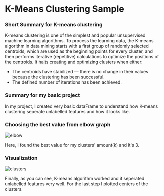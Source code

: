 # K-Means Clustering Sample
### Short Summary for K-means clustering
K-means clustering is one of the simplest and popular unsupervised machine learning algorithms. To process the learning data, the K-means algorithm in data mining starts with a first group of randomly selected centroids, which are used as the beginning points for every cluster, and then performs iterative (repetitive) calculations to optimize the positions of the centroids. It halts creating and optimizing clusters when either:
- The centroids have stabilized — there is no change in their values because the clustering has been successful.
- The defined number of iterations has been achieved.

### Summary for my basic project
In my project, I created very basic dataFrame to understand how K-means clustering seperate unlabelled features and how it looks like.

### Choosing the best value from elbow graph

![elbow](https://user-images.githubusercontent.com/44119225/104195704-05f66b00-5434-11eb-987d-a1f6b9787fd8.png)

Here, I found the best value for my clusters' amount(k) and it's 3.

### Visualization 

![clusters](https://user-images.githubusercontent.com/44119225/104195863-3211ec00-5434-11eb-834d-6cede41bb874.png)

Finally, as you can see, K-means algorithm worked and it seperated unlabelled features very well. For the last step I plotted centers of the clusters.

